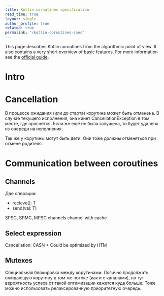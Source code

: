 ```yaml
---
title: Kotlin coroutines specification
read_time: true
layout: single
author_profile: true
related: true
permalink: "/kotlin-coroutines-spec"
---
```


This page describes Kotlin coroutines from the algorithmic point of view. It also contains a very short overview of basic features. For more information see the [official guide](https://github.com/Kotlin/kotlinx.coroutines/blob/master/coroutines-guide.md).

# Intro


# Cancellation

В процессе ожидания (или до старта) корутина может быть отменена. В случае текущего исполнения, она кинет CancellationException в том месте, где проснётся. Если же ешё не была запущена, то будет удалена из очереди на исполнения.

Так же у корутины могут быть дети. Они тоже должны отменяться при отмене родителя.

# Communication between coroutines

## Channels

Две операции:
* recieve(): T
* send(val: T)

SPSC, SPMC, MPSC channels
channel with cache

## Select expression

Cancellation: CASN + Could be optimized by HTM

## Mutexes

Специальная блокировка между корутинами. Логично продолжать ожидающую корутину в том же потоке (как и с каналами), но тут вероятность успеха от такой оптимизации кажется куда больше. Тоже можно использовать релаксированную приоритетную очередь.